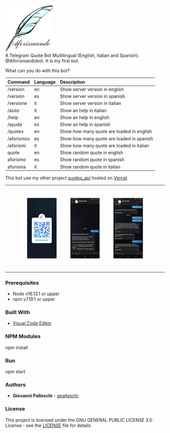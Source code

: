 <div style="flex">
<img src="./img/Aforismando.jpg" alt="Aforismando" style="height: 30%; width:30%;"/>
</div>
A Telegram Quote Bot Multilingual (English, Italian and Spanish). @Aforismandobot. It is my first bot. 

What can you do with this bot? 

| Command   | Language     | Description  
| :-------- | :------- | :-------- | 
| /version | en | Show server version in english |
| /versión | es | Show server version in spanish |
| /versione | it | Show server version in italian |
| /aiuto | it | Show an help in italian |
| /help | en | Show an help in english |
| /ayuda | es | Show an help in spanish |
| /quotes | en | Show how many quote are loaded in english |
| /aforismos | es | Show how many quote are loaded in spanish |
| /aforismi | it | Show how many quote are loaded in italian |
| quote | en | Show random quote in english |
| aforismo | es | Show random quote in spanish |
| aforisma | it | Show random quote in italian |

This bot use my other project [quotes_api](https://github.com/gpalleschi/quotes_api) hosted on [Vercel](https://quotes-api-three.vercel.app/api/).     
<hr/>
<div align="center" class="flex-container" style="margin: 20px;">
<img src="./img/qraforismandobot.jpg" alt="Aforismando" style="margin:20px; height: 20%; width:20%;"/>
<img src="./img/screenshot0.jpg" alt="Aforismando" style="margin:20px; height: 20%; width:20%;"/>
<img src="./img/screenshot.jpg" alt="Aforismando" style="margin:20px; height: 20%; width:20%;"/>
</div>
<hr/>

### Prerequisites  

* Node v16.13.1 or upper
* npm  v7.19.1 or upper

### Built With  
* [Visual Code Editor](https://code.visualstudio.com)  

### NPM Modules
npm install  

### Run
npm start

### Authors  

* **Giovanni Palleschi** - [gpalleschi](https://github.com/gpalleschi)  


### License

This project is licensed under the GNU GENERAL PUBLIC LICENSE 3.0 License - see the [LICENSE](LICENSE) file for details  

